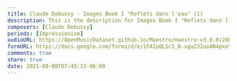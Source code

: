 ```yaml
---
title: Claude Debussy - Images Book I "Reflets dans l'eau" (1)
description: This is the description for Images Book I "Reflets dans l'eau" by Claude Debussy
composers: [Claude Debussy]
periods: [Impressionism]
audioURL: https://OpenMusicDataset.github.io/Maestro/maestro-v3.0.0/2008/MIDI-Unprocessed_06_R2_2008_01-05_ORIG_MID--AUDIO_06_R2_2008_wav--4.midi
formURL: https://docs.google.com/forms/d/e/1FAIpQLSc1_B-xgaZJ2uoAN4pxeYSpMgbqZRZIGUC-QBRNFPA4FgtaTQ/viewform
comments: true
share: true
date: 2021-08-08T07:43:13-06:00
---
```

